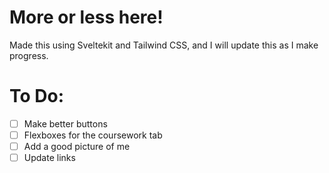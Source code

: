 # More or less here!

Made this using Sveltekit and Tailwind CSS, and I will update this as I make progress.

# To Do:

- [ ] Make better buttons
- [ ] Flexboxes for the coursework tab
- [ ] Add a good picture of me
- [ ] Update links
